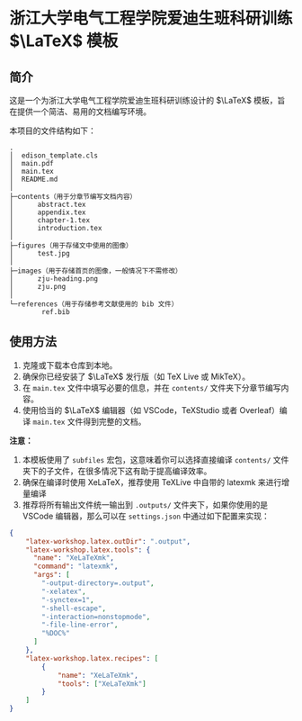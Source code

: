 # 浙江大学电气工程学院爱迪生班科研训练 $\LaTeX$ 模板

## 简介
这是一个为浙江大学电气工程学院爱迪生班科研训练设计的 $\LaTeX$ 模板，旨在提供一个简洁、易用的文档编写环境。

本项目的文件结构如下：

```
.
│  edison_template.cls
│  main.pdf
│  main.tex
│  README.md
│
├─contents（用于分章节编写文档内容）
│      abstract.tex
│      appendix.tex
│      chapter-1.tex
│      introduction.tex
│
├─figures（用于存储文中使用的图像）
│      test.jpg
│
├─images（用于存储首页的图像，一般情况下不需修改）
│      zju-heading.png
│      zju.png
│
└─references（用于存储参考文献使用的 bib 文件）
        ref.bib
```

## 使用方法
1. 克隆或下载本仓库到本地。
2. 确保你已经安装了 $\LaTeX$ 发行版（如 TeX Live 或 MikTeX）。
3. 在 `main.tex` 文件中填写必要的信息，并在 `contents/` 文件夹下分章节编写内容。
4. 使用恰当的 $\LaTeX$ 编辑器（如 VSCode，TeXStudio 或者 Overleaf）编译 `main.tex` 文件得到完整的文档。

**注意：**

1. 本模板使用了 `subfiles` 宏包，这意味着你可以选择直接编译 `contents/` 文件夹下的子文件，在很多情况下这有助于提高编译效率。
2. 确保在编译时使用 XeLaTeX，推荐使用 TeXLive 中自带的 latexmk 来进行增量编译
3. 推荐将所有输出文件统一输出到 `.outputs/` 文件夹下，如果你使用的是 VSCode 编辑器，那么可以在 `settings.json` 中通过如下配置来实现：

```json
{
    "latex-workshop.latex.outDir": ".output",
    "latex-workshop.latex.tools": {
      "name": "XeLaTeXmk",
      "command": "latexmk",
      "args": [
        "-output-directory=.output",
        "-xelatex",
        "-synctex=1",
        "-shell-escape",
        "-interaction=nonstopmode",
        "-file-line-error",
        "%DOC%"
      ]
    },
    "latex-workshop.latex.recipes": [
        {
            "name": "XeLaTeXmk",
            "tools": ["XeLaTeXmk"]
        }
    ]
}
```